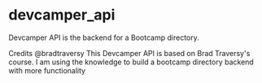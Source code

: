 # devcamper_api
Devcamper API is the backend for a Bootcamp directory.


Credits @bradtraversy
This Devcamper API is based on Brad Traversy's course. I am using the knowledge to build a bootcamp directory backend with more functionality
